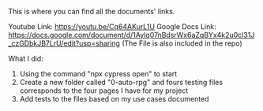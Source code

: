 This is where you can find all the documents' links.

Youtube Link: https://youtu.be/Cq64AKurL1U Google Docs Link: https://docs.google.com/document/d/1Aylq07nBdsrWx6aZqBYx4k2u0cl31J_czGDbkJB7LrU/edit?usp=sharing (The File is also included in the repo)

What I did:

1. Using the command "npx cypress open" to start
2. Create a new folder called "0-auto-rpg" and fours testing files corresponds to the four pages I have for my project
3. Add tests to the files based on my use cases documented